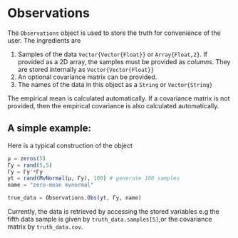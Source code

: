 # Observations

The `Observations` object is used to store the truth for convenience of the user. The ingredients are
1. Samples of the data `Vector{Vector{Float}}` or `Array{Float,2}`. If provided as a 2D array, the samples must be provided as *columns*. They are stored internally as `Vector{Vector{Float}}`
2. An optional covariance matrix can be provided.
3. The names of the data in this object as a `String` or `Vector{String}`

The empirical mean is calculated automatically.
If a covariance matrix is not provided, then the empirical covariance is also calculated automatically.

## A simple example:

Here is a typical construction of the object
```julia
μ = zeros(5)
Γy = rand(5,5)
Γy = Γy'*Γy
yt = rand(MvNormal(μ, Γy), 100) # generate 100 samples
name = "zero-mean mvnormal"

true_data = Observations.Obs(yt, Γy, name)
```
Currently, the data is retrieved by accessing the stored variables e.g the fifth data sample is given by `truth_data.samples[5]`,or the covariance matrix by `truth_data.cov`.


